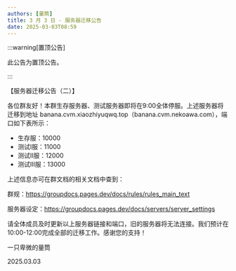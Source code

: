 ```yaml
---
authors: [量筒]
title: 3 月 3 日 - 服务器迁移公告
date: 2025-03-03T08:59
---
```


:::warning[置顶公告]

此公告为置顶公告。

:::

【服务器迁移公告（二）】

各位群友好！本群生存服务器、测试服务器即将在9:00全体停服。上述服务器将迁移到地址 banana.cvm.xiaozhiyuqwq.top（banana.cvm.nekoawa.com），端口如下表所示：

- 生存服：10000
- 测试I服：11000
- 测试II服：12000
- 测试III服：13000

上述信息亦可在群文档的相关文档中查到：

群规：https://groupdocs.pages.dev/docs/rules/rules_main_text

服务器设定：https://groupdocs.pages.dev/docs/servers/server_settings

请全体成员及时更新以上服务器链接和端口，旧的服务器将无法连接。我们预计在10:00-12:00完成全部的迁移工作。感谢您的支持！

一只卑微的量筒

2025.03.03
